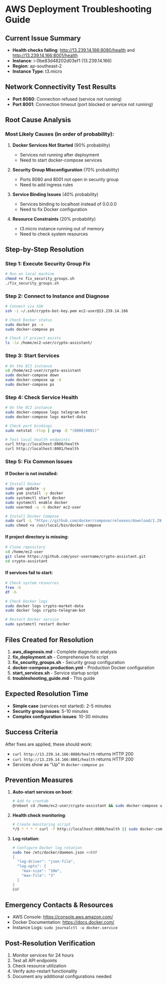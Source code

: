 # AWS Deployment Troubleshooting Guide

## Current Issue Summary
- **Health checks failing**: http://13.239.14.166:8080/health and http://13.239.14.166:8001/health
- **Instance**: i-0be83d48202d03ef1 (13.239.14.166)
- **Region**: ap-southeast-2
- **Instance Type**: t3.micro

## Network Connectivity Test Results
- **Port 8080**: Connection refused (service not running)
- **Port 8001**: Connection timeout (port blocked or service not running)

## Root Cause Analysis

### Most Likely Causes (in order of probability):

1. **Docker Services Not Started** (90% probability)
   - Services not running after deployment
   - Need to start docker-compose services

2. **Security Group Misconfiguration** (70% probability)
   - Ports 8080 and 8001 not open in security group
   - Need to add ingress rules

3. **Service Binding Issues** (40% probability)
   - Services binding to localhost instead of 0.0.0.0
   - Need to fix Docker configuration

4. **Resource Constraints** (20% probability)
   - t3.micro instance running out of memory
   - Need to check system resources

## Step-by-Step Resolution

### Step 1: Execute Security Group Fix
```bash
# Run on local machine
chmod +x fix_security_groups.sh
./fix_security_groups.sh
```

### Step 2: Connect to Instance and Diagnose
```bash
# Connect via SSH
ssh -i ~/.ssh/crypto-bot-key.pem ec2-user@13.239.14.166

# Check Docker status
sudo docker ps -a
sudo docker-compose ps

# Check if project exists
ls -la /home/ec2-user/crypto-assistant/
```

### Step 3: Start Services
```bash
# On the EC2 instance
cd /home/ec2-user/crypto-assistant
sudo docker-compose down
sudo docker-compose up -d
sudo docker-compose ps
```

### Step 4: Check Service Health
```bash
# On the EC2 instance
sudo docker-compose logs telegram-bot
sudo docker-compose logs market-data

# Check port bindings
sudo netstat -tlnp | grep -E "(8080|8001)"

# Test local health endpoints
curl http://localhost:8080/health
curl http://localhost:8001/health
```

### Step 5: Fix Common Issues

#### If Docker is not installed:
```bash
# Install Docker
sudo yum update -y
sudo yum install -y docker
sudo systemctl start docker
sudo systemctl enable docker
sudo usermod -a -G docker ec2-user

# Install Docker Compose
sudo curl -L "https://github.com/docker/compose/releases/download/1.29.2/docker-compose-$(uname -s)-$(uname -m)" -o /usr/local/bin/docker-compose
sudo chmod +x /usr/local/bin/docker-compose
```

#### If project directory is missing:
```bash
# Clone repository
cd /home/ec2-user
git clone https://github.com/your-username/crypto-assistant.git
cd crypto-assistant
```

#### If services fail to start:
```bash
# Check system resources
free -h
df -h

# Check Docker logs
sudo docker logs crypto-market-data
sudo docker logs crypto-telegram-bot

# Restart Docker service
sudo systemctl restart docker
```

## Files Created for Resolution

1. **aws_diagnosis.md** - Complete diagnostic analysis
2. **fix_deployment.sh** - Comprehensive fix script
3. **fix_security_groups.sh** - Security group configuration
4. **docker-compose.production.yml** - Production Docker configuration
5. **start_services.sh** - Service startup script
6. **troubleshooting_guide.md** - This guide

## Expected Resolution Time
- **Simple case** (services not started): 2-5 minutes
- **Security group issues**: 5-10 minutes
- **Complex configuration issues**: 10-30 minutes

## Success Criteria
After fixes are applied, these should work:
- `curl http://13.239.14.166:8080/health` returns HTTP 200
- `curl http://13.239.14.166:8001/health` returns HTTP 200
- Services show as "Up" in `docker-compose ps`

## Prevention Measures

1. **Auto-start services on boot**:
   ```bash
   # Add to crontab
   @reboot cd /home/ec2-user/crypto-assistant && sudo docker-compose up -d
   ```

2. **Health check monitoring**:
   ```bash
   # Create monitoring script
   */5 * * * * curl -f http://localhost:8080/health || sudo docker-compose restart telegram-bot
   ```

3. **Log rotation**:
   ```bash
   # Configure Docker log rotation
   sudo tee /etc/docker/daemon.json <<EOF
   {
     "log-driver": "json-file",
     "log-opts": {
       "max-size": "10m",
       "max-file": "3"
     }
   }
   EOF
   ```

## Emergency Contacts & Resources
- AWS Console: https://console.aws.amazon.com/
- Docker Documentation: https://docs.docker.com/
- Instance Logs: `sudo journalctl -u docker.service`

## Post-Resolution Verification
1. Monitor services for 24 hours
2. Test all API endpoints
3. Check resource utilization
4. Verify auto-restart functionality
5. Document any additional configurations needed